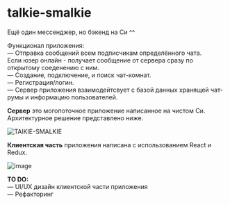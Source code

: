 # talkie-smalkie
Ещё один мессенджер, но бэкенд на Си ^^

Функционал приложения:<br />
  — Отправка сообщений всем подписчикам определённого чата.<br />
    Если юзер онлайн - получает сообщение от сервера сразу по открытому соеденению с ним.<br />
  — Создание, подключение, и поиск чат-комнат.<br />
  — Регистрация/логин.<br />
  — Сервер приложения взаимодейтсвует с базой данных хранящей чат-румы и информацию пользователей.<br />

**Сервер** это могопоточное приложение написанное на чистом Си. Архитектурное решение представлено ниже.<br />

![TAlKIE-SMALKIE](https://user-images.githubusercontent.com/46448072/190439194-4d8d702c-02ee-4559-8329-77c743eb0ed4.png)<br />

**Клиентская часть** приложения написана с использованием React и Redux. <br />

![image](https://user-images.githubusercontent.com/46448072/190444506-03c1299a-8520-4ef6-94c0-2335a21d7b83.png)

**TO DO:**<br />
— UI/UX дизайн клиентской части приложения<br />
— Рефакторинг<br />
